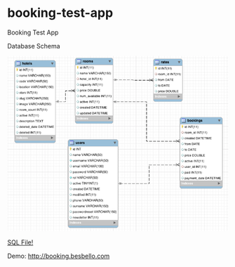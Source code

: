 booking-test-app
================

Booking Test App


Database Schema


 
![alt tag](docs/schema.png)

[SQL File!](docs/database_schema.sql)

Demo: http://booking.besbello.com 



